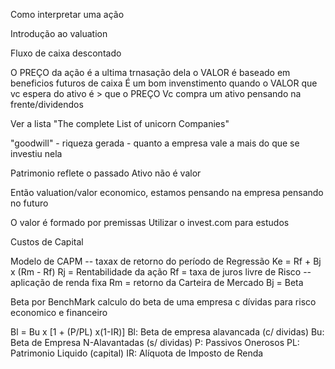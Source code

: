 Como interpretar uma ação

Introdução ao valuation

Fluxo de caixa descontado


O PREÇO da ação é a ultima trnasação dela
o VALOR é baseado em beneficios futuros de caixa
É um bom invenstimento quando o VALOR que vc espera do ativo é > que o PREÇO
Vc compra um ativo pensando na frente/dividendos

Ver a lista "The complete List of unicorn Companies"

"goodwill" - riqueza gerada - quanto a empresa vale a mais do que se investiu nela

Patrimonio reflete o passado
Ativo não é valor

Então valuation/valor economico, estamos pensando na empresa pensando no futuro

O valor é formado por premissas
Utilizar o invest.com para estudos

Custos de Capital

Modelo de CAPM -- taxax de retorno do período de Regressão
Ke = Rf + Bj x (Rm - Rf)
Rj = Rentabilidade da ação
Rf = taxa de juros livre de Risco -- aplicação de renda fixa
Rm = retorno da Carteira de Mercado
Bj = Beta

Beta por BenchMark
calculo do beta de uma empresa c dívidas para risco economico e financeiro

Bl = Bu x [1 + (P/PL) x(1-IR)]
Bl: Beta de empresa alavancada (c/ dividas)
Bu: Beta de Empresa N-Alavantadas (s/ dividas) 
P: Passivos Onerosos
PL: Patrimonio Liquido (capital)
IR: Alíquota de Imposto de Renda
